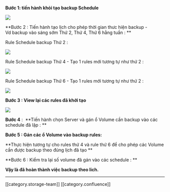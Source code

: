  **Bước 1: tiến hành khỏi tạo backup Schedule** 

![](images/storage/image2020-7-3_11-11-13.png)



 **Bước 2 : Tiến hành tạo lịch cho phép thời gian thưc hiện backup - Vd backup vào sáng sớm Thứ 2, Thứ 4, Thứ 6 hằng tuần : ** 

Rule Schedule backup Thứ 2 : 

![](images/storage/image2020-7-3_11-12-35.png)

Rule Schedule backup Thứ 4 - Tạo 1 rules mới tương tự như thứ 2 : 

![](images/storage/image2020-7-3_11-13-43.png)

Rule Schedule backup Thứ 6 - Tạo 1 rules mới tương tự như thứ 2 : 

![](images/storage/image2020-7-3_11-14-44.png)

 **Bước 3 : View lại các rules đã khởi tạo** 

![](images/storage/image2020-7-3_11-15-27.png)

 **Bước 4**  :  **Tiến hành chọn Server và gán ổ Volume cần backup vào các schedule đã lập : ** 



 **Bước 5 : Gán các ổ Volume vào backup rules:** 



 **Thực hiện tương tự cho rules thứ 4 và rule thứ 6 để cho phép các Volume cần được backup theo đúng lịch đã tạo ** 

 **Bước 6 : Kiểm tra lại số volume đã gán vào các schedule : ** 





 **Vậy là đã hoàn thành việc backup theo lich.** 









*****

[[category.storage-team]] 
[[category.confluence]] 
